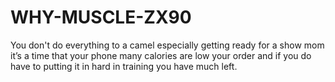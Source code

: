 WHY-MUSCLE-ZX90
===============

You don't do everything to a camel especially getting ready for a show mom it’s a time that your phone many calories are low your order and if you do have to putting it in hard in training you have much left.
